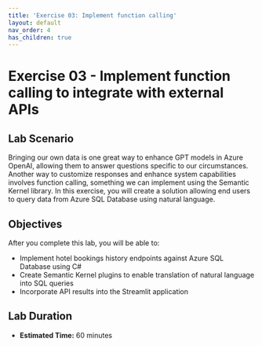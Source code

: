 ```yaml
---
title: 'Exercise 03: Implement function calling'
layout: default
nav_order: 4
has_children: true
---
```


# Exercise 03 - Implement function calling to integrate with external APIs

## Lab Scenario

Bringing our own data is one great way to enhance GPT models in Azure OpenAI, allowing them to answer questions specific to our circumstances. Another way to customize responses and enhance system capabilities involves function calling, something we can implement using the Semantic Kernel library. In this exercise, you will create a solution allowing end users to query data from Azure SQL Database using natural language.

## Objectives

After you complete this lab, you will be able to:

* Implement hotel bookings history endpoints against Azure SQL Database using C#
* Create Semantic Kernel plugins to enable translation of natural language into SQL queries
* Incorporate API results into the Streamlit application

## Lab Duration

* **Estimated Time:** 60 minutes
